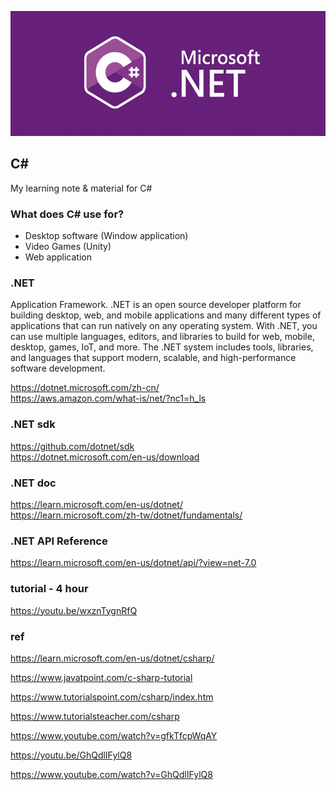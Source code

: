 <p align="center"><img src="./csharp-logo.png" height="200px"></p>

## C#
My learning note & material for C#


### What does C# use for?
- Desktop software (Window application)
- Video Games (Unity)
- Web application

### .NET
Application Framework. .NET is an open source developer platform for building desktop, web, and mobile applications and many different types of applications that can run natively on any operating system. With .NET, you can use multiple languages, editors, and libraries to build for web, mobile, desktop, games, IoT, and more. The .NET system includes tools, libraries, and languages that support modern, scalable, and high-performance software development. 

https://dotnet.microsoft.com/zh-cn/ \
https://aws.amazon.com/what-is/net/?nc1=h_ls

### .NET sdk
https://github.com/dotnet/sdk \
https://dotnet.microsoft.com/en-us/download

### .NET doc
https://learn.microsoft.com/en-us/dotnet/ \
https://learn.microsoft.com/zh-tw/dotnet/fundamentals/

### .NET API Reference
https://learn.microsoft.com/en-us/dotnet/api/?view=net-7.0

### tutorial - 4 hour
https://youtu.be/wxznTygnRfQ

### ref
https://learn.microsoft.com/en-us/dotnet/csharp/

https://www.javatpoint.com/c-sharp-tutorial

https://www.tutorialspoint.com/csharp/index.htm

https://www.tutorialsteacher.com/csharp

https://www.youtube.com/watch?v=gfkTfcpWqAY

https://youtu.be/GhQdlIFylQ8

https://www.youtube.com/watch?v=GhQdlIFylQ8

